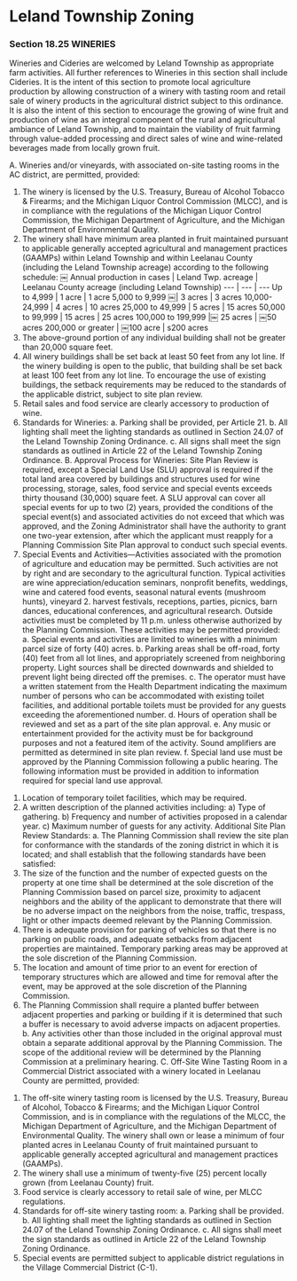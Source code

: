 # Leland Township Zoning

### Section 18.25 WINERIES
Wineries and Cideries are welcomed by Leland Township as appropriate farm activities. All further references to Wineries in this section shall include Cideries. It is the intent of this section to promote local agriculture production by allowing construction of a winery with tasting room and retail sale of winery products in the agricultural district subject to this ordinance. It is also the intent of this section to encourage the growing of wine fruit and production of wine as an integral component of the rural and agricultural ambiance of Leland Township, and to maintain the viability of fruit farming through value-added processing and direct sales of wine and wine-related beverages made from locally grown fruit.

A. Wineries and/or vineyards, with associated on-site tasting rooms in the AC district, are permitted, provided:

1. The winery is licensed by the U.S. Treasury, Bureau of Alcohol Tobacco & Firearms; and the Michigan Liquor Control Commission (MLCC), and is in compliance with the regulations of the Michigan Liquor Control Commission, the Michigan Department of Agriculture, and the Michigan Department of Environmental Quality.
2. The winery shall have minimum area planted in fruit maintained pursuant to applicable generally accepted agricultural and management practices (GAAMPs) within Leland Township and within Leelanau County (including the Leland Township acreage) according to the following schedule:
￼
Annual production in cases | Leland Twp. acreage | Leelanau County acreage (including Leland Township)
--- | --- | ---
Up to 4,999 | 1 acre | 1 acre
5,000 to 9,999 ￼| 3 acres | 3 acres
10,000-24,999 | 4 acres | 10 acres
25,000 to 49,999 | 5 acres | 15 acres
50,000 to 99,999 | 15 acres | 25 acres
100,000 to 199,999 |￼ 25 acres | ￼50 acres
200,000 or greater | ￼100 acre | s200 acres
3. The above-ground portion of any individual building shall not be greater than 20,000 square feet.
4. All winery buildings shall be set back at least 50 feet from any lot line. If the winery building is open to the public, that building shall be set back at least 100 feet from any lot line. To encourage the use of existing buildings, the setback requirements may be reduced to the standards of the applicable district, subject to site plan review.
5. Retail sales and food service are clearly accessory to production of wine.
6. Standards for Wineries:
a. Parking shall be provided, per Article 21.
b. All lighting shall meet the lighting standards as outlined in Section 24.07 of the Leland
Township Zoning Ordinance.
c. All signs shall meet the sign standards as outlined in Article 22 of the Leland Township
Zoning Ordinance.
B. Approval Process for Wineries: Site Plan Review is required, except a Special Land Use (SLU)
approval is required if the total land area covered by buildings and structures used for wine processing, storage, sales, food service and special events exceeds thirty thousand (30,000) square feet. A SLU approval can cover all special events for up to two (2) years, provided the conditions of the special event(s) and associated activities do not exceed that which was approved, and the Zoning Administrator shall have the authority to grant one two-year extension, after which the applicant must reapply for a Planning Commission Site Plan approval to conduct such special events.
1. Special Events and Activities—Activities associated with the promotion of agriculture and education may be permitted. Such activities are not by right and are secondary to the agricultural function. Typical activities are wine appreciation/education seminars, nonprofit benefits, weddings, wine and catered food events, seasonal natural events (mushroom hunts), vineyard 2.
harvest festivals, receptions, parties, picnics, barn dances, educational conferences, and agricultural research. Outside activities must be completed by 11 p.m. unless otherwise authorized by the Planning Commission. These activities may be permitted provided:
a. Special events and activities are limited to wineries with a minimum parcel size of forty (40) acres.
b. Parking areas shall be off-road, forty (40) feet from all lot lines, and appropriately screened from neighboring property. Light sources shall be directed downwards and shielded to prevent light being directed off the premises.
c. The operator must have a written statement from the Health Department indicating the maximum number of persons who can be accommodated with existing toilet facilities, and additional portable toilets must be provided for any guests exceeding the aforementioned number.
d. Hours of operation shall be reviewed and set as a part of the site plan approval.
e. Any music or entertainment provided for the activity must be for background purposes and
not a featured item of the activity. Sound amplifiers are permitted as determined in site plan
review.
f. Special land use must be approved by the Planning Commission following a public hearing.
The following information must be provided in addition to information required for special land use approval.
1) Location of temporary toilet facilities, which may be required.
2) A written description of the planned activities including:
a) Type of gathering.
b) Frequency and number of activities proposed in a calendar year.
c) Maximum number of guests for any activity.
Additional Site Plan Review Standards:
a. The Planning Commission shall review the site plan for conformance with the standards of
the zoning district in which it is located; and shall establish that the following standards have been satisfied:
1) The size of the function and the number of expected guests on the property at one time
shall be determined at the sole discretion of the Planning Commission based on parcel size, proximity to adjacent neighbors and the ability of the applicant to demonstrate that there will be no adverse impact on the neighbors from the noise, traffic, trespass, light or other impacts deemed relevant by the Planning Commission.
2) There is adequate provision for parking of vehicles so that there is no parking on public roads, and adequate setbacks from adjacent properties are maintained. Temporary parking areas may be approved at the sole discretion of the Planning Commission.
3) The location and amount of time prior to an event for erection of temporary structures which are allowed and time for removal after the event, may be approved at the sole discretion of the Planning Commission.
4) The Planning Commission shall require a planted buffer between adjacent properties and parking or building if it is determined that such a buffer is necessary to avoid adverse impacts on adjacent properties.
b. Any activities other than those included in the original approval must obtain a separate additional approval by the Planning Commission. The scope of the additional review will be determined by the Planning Commission at a preliminary hearing.
C. Off-Site Wine Tasting Room in a Commercial District associated with a winery located in Leelanau County are permitted, provided:
1. The off-site winery tasting room is licensed by the U.S. Treasury, Bureau of Alcohol, Tobacco &
Firearms; and the Michigan Liquor Control Commission, and is in compliance with the regulations of the MLCC, the Michigan Department of Agriculture, and the Michigan Department of Environmental Quality.
The winery shall own or lease a minimum of four planted acres in Leelanau County of fruit maintained pursuant to applicable generally accepted agricultural and management practices (GAAMPs).
3. The winery shall use a minimum of twenty-five (25) percent locally grown (from Leelanau County) fruit.
4. Food service is clearly accessory to retail sale of wine, per MLCC regulations.
5. Standards for off-site winery tasting room:
a. Parking shall be provided.
b. All lighting shall meet the lighting standards as outlined in Section 24.07 of the Leland
Township Zoning Ordinance.
c. All signs shall meet the sign standards as outlined in Article 22 of the Leland Township
Zoning Ordinance.
6. Special events are permitted subject to applicable district regulations in the Village Commercial
District (C-1).
